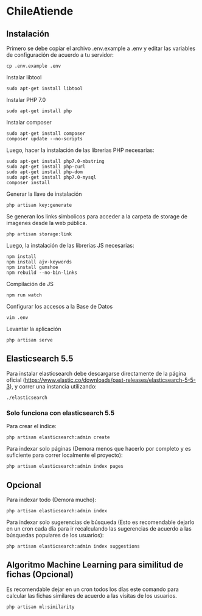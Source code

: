 # ChileAtiende

## Instalación

Primero se debe copiar el archivo .env.example a .env y editar las variables de configuración de acuerdo a tu servidor:

```
cp .env.example .env
```

Instalar libtool

```
sudo apt-get install libtool
```

Instalar PHP 7.0

```
sudo apt-get install php
```

Instalar composer
```
sudo apt-get install composer
composer update --no-scripts
```

Luego, hacer la instalación de las librerias PHP necesarias:

```
sudo apt-get install php7.0-mbstring
sudo apt-get install php-curl
sudo apt-get install php-dom
sudo apt-get install php7.0-mysql
composer install
```

Generar la llave de instalación

```
php artisan key:generate
```


Se generan los links simbolicos para acceder a la carpeta de storage de imagenes desde la web pública.

```
php artisan storage:link
```

Luego, la instalación de las librerias JS necesarias:

```
npm install
npm install ajv-keywords
npm install gumshoe
npm rebuild --no-bin-links
```

Compilación de JS

```
npm run watch
```

Configurar los accesos a la Base de Datos

```
vim .env
```

Levantar la aplicación

```
php artisan serve
```

## Elasticsearch 5.5

Para instalar elasticsearch debe descargarse directamente de la página oficial (https://www.elastic.co/downloads/past-releases/elasticsearch-5-5-3), y correr una instancia utilizando:

```
./elasticsearch
```
### Solo funciona con elasticsearch 5.5

Para crear el indice:

```
php artisan elasticsearch:admin create
```

Para indexar solo páginas (Demora menos que hacerlo por completo y es suficiente para correr localmente el proyecto):

```
php artisan elasticsearch:admin index pages
```

## Opcional

Para indexar todo (Demora mucho):

```
php artisan elasticsearch:admin index
```

Para indexar solo sugerencias de búsqueda (Esto es recomendable dejarlo en un cron cada día para ir recalculando las sugerencias de acuerdo a las búsquedas populares de los usuarios):

```
php artisan elasticsearch:admin index suggestions
```

## Algoritmo Machine Learning para similitud de fichas (Opcional)

Es recomendable dejar en un cron todos los días este comando para calcular las fichas similares de acuerdo a las visitas de los usuarios.

```
php artisan ml:similarity
```